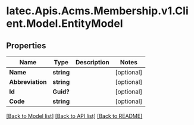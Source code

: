 # Iatec.Apis.Acms.Membership.v1.Client.Model.EntityModel
## Properties

Name | Type | Description | Notes
------------ | ------------- | ------------- | -------------
**Name** | **string** |  | [optional] 
**Abbreviation** | **string** |  | [optional] 
**Id** | **Guid?** |  | [optional] 
**Code** | **string** |  | [optional] 

[[Back to Model list]](../README.md#documentation-for-models) [[Back to API list]](../README.md#documentation-for-api-endpoints) [[Back to README]](../README.md)

